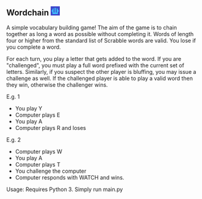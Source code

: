 Wordchain <img src="https://github.com/SilverSpirit/word-chain/blob/master/res/logo.png" height="24" width="24">
----------

A simple vocabulary building game!
The aim of the game is to chain together as long a word as possible without completing it. Words of length four or higher from the standard list of Scrabble words are valid. You lose if you complete a word.

For each turn, you play a letter that gets added to the word. If you are "challenged", you must play a full word prefixed with the current set of letters. Similarly, if you suspect the other player is bluffing, you may issue a challenge as well. If the challenged player is able to play a valid word then they win, otherwise the challenger wins.

E.g. 1
- You play Y
- Computer plays E
- You play A
- Computer plays R and loses

E.g. 2
- Computer plays W
- You play A
- Computer plays T
- You challenge the computer
- Computer responds with WATCH and wins.

Usage:
Requires Python 3. Simply run main.py
